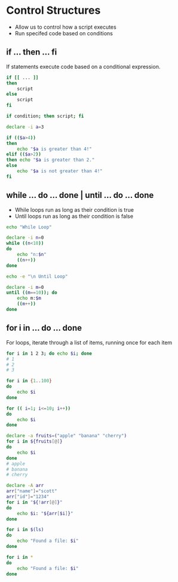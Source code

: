 # Control Structures

* Allow us to control how a script executes
* Run specifed code based on conditions

## if ... then ... fi

If statements execute code based on a conditional expression.

```bash
if [[ ... ]]
then
    script
else
    script
fi

if condition; then script; fi
```

```bash
declare -i a=3

if (($a>4))
then
    echo "$a is greater than 4!"
elif (($a>2))
then echo "$a is greater than 2."
else
    echo "$a is not greater than 4!"
fi
```

## while ... do ... done | until ... do ... done

* While loops run as long as their condition is true
* Until loops run as long as their condition is false

```bash
echo "While Loop"

declare -i n=0
while ((n<10))
do
    echo "n:$n"
    ((n++))
done

echo -e "\n Until Loop"

declare -i m=0
until ((m==10)); do
    echo m:$m
    ((m++))
done
```

## for i in ... do ... done

For loops, iterate through a list of items,
    running once for each item

```bash
for i in 1 2 3; do echo $i; done
# 1
# 2
# 3

for i in {1..100}
do  
    echo $i
done

for (( i=1; i<=10; i++))
do  
    echo $i
done

declare -a fruits=("apple" "banana" "cherry")
for i in ${fruits[@]}
do  
    echo $i
done
# apple
# banana
# cherry

declare -A arr
arr["name"]="scott"
arr["id"]="1234"
for i in "${!arr[@]}"
do
    echo $i: "${arr[$i]}"
done

for i in $(ls)
do 
    echo "Found a file: $i"
done

for i in *
do 
    echo "Found a file: $i"
done
```
